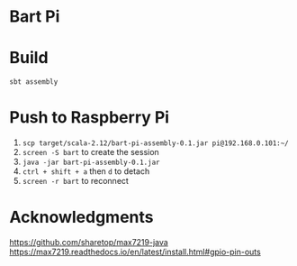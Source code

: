 # Bart Pi #

# Build
`sbt assembly`

# Push to Raspberry Pi
1. `scp target/scala-2.12/bart-pi-assembly-0.1.jar pi@192.168.0.101:~/`
2. `screen -S bart` to create the session
3. `java -jar bart-pi-assembly-0.1.jar`
4. `ctrl + shift + a` then `d` to detach
4. `screen -r bart` to reconnect

# Acknowledgments
https://github.com/sharetop/max7219-java
https://max7219.readthedocs.io/en/latest/install.html#gpio-pin-outs